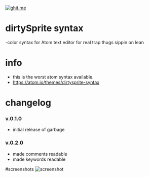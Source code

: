 [![ghit.me](https://ghit.me/badge.svg?repo=bretth18/dirtySprite-syntax)](https://ghit.me/repo/bretth18/dirtySprite-syntax)

# dirtySprite syntax
 -color syntax for Atom text editor for real trap thugs sippin on lean

# info
- this is the worst atom syntax available.
- https://atom.io/themes/dirtysprite-syntax

# changelog
### v.0.1.0
- initial release of garbage

### v.0.2.0
- made comments readable
- made keywords readable


#screenshots
![screenshot](https://cloud.githubusercontent.com/assets/955730/12502596/acf7921a-c07f-11e5-9e2c-002b5c486c49.png)
